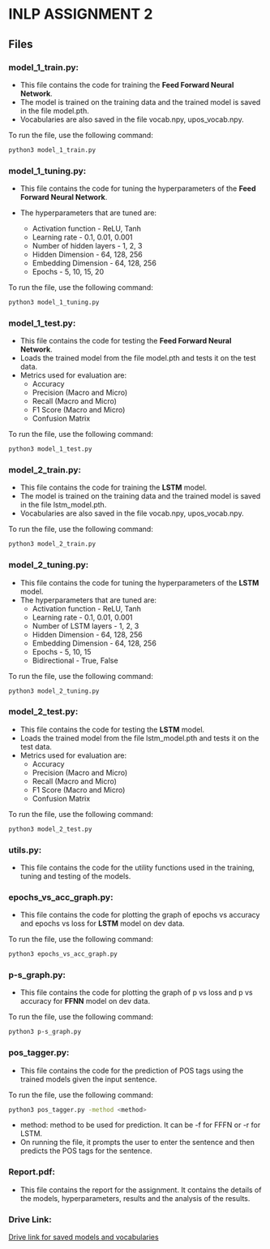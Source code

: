 # INLP ASSIGNMENT 2

## Files
### model_1_train.py: 
- This file contains the code for training the **Feed Forward Neural Network**. 
- The model is trained on the training data and the trained model is saved in the file model.pth.
- Vocabularies are also saved in the file vocab.npy, upos_vocab.npy.

To run the file, use the following command:
```bash
python3 model_1_train.py
```
### model_1_tuning.py:
- This file contains the code for tuning the hyperparameters of the **Feed Forward Neural Network**. 

- The hyperparameters that are tuned are:
    - Activation function - ReLU, Tanh
    - Learning rate - 0.1, 0.01, 0.001
    - Number of hidden layers - 1, 2, 3
    - Hidden Dimension - 64, 128, 256
    - Embedding Dimension - 64, 128, 256
    - Epochs - 5, 10, 15, 20

To run the file, use the following command:
```bash
python3 model_1_tuning.py
```

### model_1_test.py:
- This file contains the code for testing the **Feed Forward Neural Network**.
- Loads the trained model from the file model.pth and tests it on the test data.
- Metrics used for evaluation are:
    - Accuracy
    - Precision (Macro and Micro)
    - Recall (Macro and Micro)
    - F1 Score (Macro and Micro)
    - Confusion Matrix

To run the file, use the following command:
```bash
python3 model_1_test.py
```
### model_2_train.py:
- This file contains the code for training the **LSTM** model.
- The model is trained on the training data and the trained model is saved in the file lstm_model.pth.
- Vocabularies are also saved in the file vocab.npy, upos_vocab.npy.

To run the file, use the following command:
```bash
python3 model_2_train.py
```

### model_2_tuning.py:
- This file contains the code for tuning the hyperparameters of the **LSTM** model.
- The hyperparameters that are tuned are:
    - Activation function - ReLU, Tanh
    - Learning rate - 0.1, 0.01, 0.001
    - Number of LSTM layers - 1, 2, 3
    - Hidden Dimension - 64, 128, 256
    - Embedding Dimension - 64, 128, 256
    - Epochs - 5, 10, 15
    - Bidirectional - True, False

To run the file, use the following command:
```bash
python3 model_2_tuning.py
```

### model_2_test.py:
- This file contains the code for testing the **LSTM** model.
- Loads the trained model from the file lstm_model.pth and tests it on the test data.
- Metrics used for evaluation are:
    - Accuracy
    - Precision (Macro and Micro)
    - Recall (Macro and Micro)
    - F1 Score (Macro and Micro)
    - Confusion Matrix

To run the file, use the following command:
```bash
python3 model_2_test.py
```
### utils.py:
- This file contains the code for the utility functions used in the training, tuning and testing of the models.

### epochs_vs_acc_graph.py:
- This file contains the code for plotting the graph of epochs vs accuracy and epochs vs loss for **LSTM** model on dev data.

To run the file, use the following command:
```bash
python3 epochs_vs_acc_graph.py
```
### p-s_graph.py:
- This file contains the code for plotting the graph of p vs loss and p vs accuracy for **FFNN** model on dev data.

To run the file, use the following command:
```bash
python3 p-s_graph.py
```
### pos_tagger.py:
- This file contains the code for the prediction of POS tags using the trained models given the input sentence.

To run the file, use the following command:
```bash
python3 pos_tagger.py -method <method>
```
- method: method to be used for prediction. It can be -f for FFFN or -r for LSTM.
- On running the file, it prompts the user to enter the sentence and then predicts the POS tags for the sentence.

### Report.pdf:
- This file contains the report for the assignment. It contains the details of the models, hyperparameters, results and the analysis of the results.


### Drive Link: 
[Drive link for saved models and vocabularies](https://drive.google.com/drive/folders/1bDIxznB2zjdUKChoQ7Hudy8ug3jBHo-I?usp=sharing)